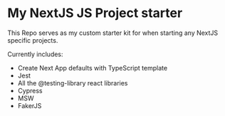 # My NextJS JS Project starter

This Repo serves as my custom starter kit for when starting any
NextJS specific projects.

Currently includes:

- Create Next App defaults with TypeScript template
- Jest
- All the @testing-library react libraries
- Cypress
- MSW
- FakerJS